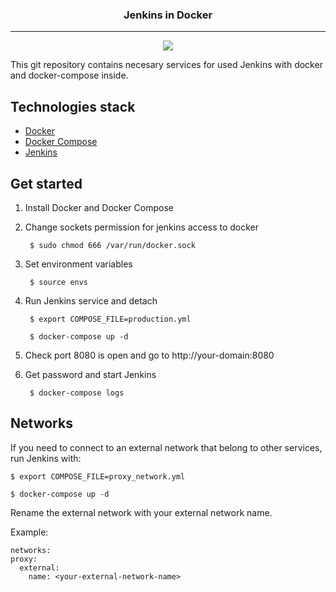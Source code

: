 <div align="center">
 <h3 align="center">Jenkins in Docker</h3>
 <hr>

 <p align="center">
  <img src="https://en.wikipedia.org/wiki/Jenkins_(software)#/media/File:Jenkins_logo_with_title.svg" />
 </p>
</div>

This git repository contains necesary services for used Jenkins
with docker and docker-compose inside.

## Technologies stack

- [Docker](https://docs.docker.com/engine/install/)
- [Docker Compose](https://docs.docker.com/compose/install/)
- [Jenkins](https://www.jenkins.io/)

## Get started

1. Install Docker and Docker Compose

2. Change sockets permission for jenkins access to docker

		$ sudo chmod 666 /var/run/docker.sock

3. Set environment variables

		$ source envs

4. Run Jenkins service and detach

		$ export COMPOSE_FILE=production.yml

		$ docker-compose up -d

4. Check port 8080 is open and go to http://your-domain:8080

5. Get password and start Jenkins

		$ docker-compose logs

## Networks

If you need to connect to an external network that belong to other
services, run Jenkins with:

	$ export COMPOSE_FILE=proxy_network.yml

	$ docker-compose up -d

Rename the external network with your external network name.

Example:

	networks:
	proxy:
	  external:
	    name: <your-external-network-name>
